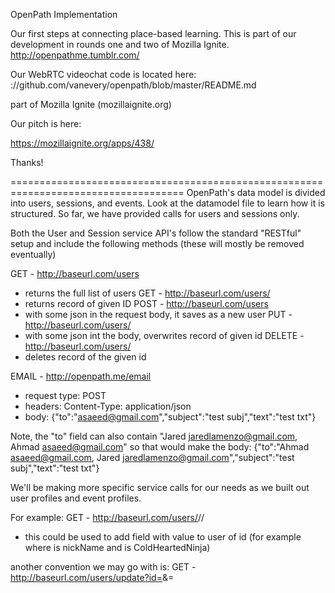 OpenPath Implementation


Our first steps at connecting place-based learning. 
This is part of our development in rounds one and two of Mozilla Ignite.
http://openpathme.tumblr.com/

Our WebRTC videochat code is located here: 
://github.com/vanevery/openpath/blob/master/README.md

part of Mozilla Ignite (mozillaignite.org)

Our pitch is here:

https://mozillaignite.org/apps/438/

Thanks!

====================================================================================
OpenPath's data model is divided into users, sessions, and events.
Look at the datamodel file to learn how it is structured.
So far, we have provided calls for users and sessions only.

Both the User and Session service API's follow the standard "RESTful" setup and include the following methods 
(these will mostly be removed eventually)

GET   - http://baseurl.com/users 
  - returns the full list of users
GET   - http://baseurl.com/users/<id> 
  - returns record of given ID
POST - http://baseurl.com/users 
  - with some json in the request body, it saves as a new user
PUT   - http://baseurl.com/users/<id> 
  - with some json int the body, overwrites record of given id 
DELETE - http://baseurl.com/users/<id> 
  - deletes record of the given id

EMAIL - http://openpath.me/email
  - request type:   POST
  - headers: Content-Type: application/json
  - body: {"to":"asaeed@gmail.com","subject":"test subj","text":"test txt"}

Note, the "to" field can also contain "Jared <jaredlamenzo@gmail.com>, Ahmad <asaeed@gmail.com>"
so that would make the body:
{"to":"Ahmad <asaeed@gmail.com>, Jared <jaredlamenzo@gmail.com>","subject":"test subj","text":"test txt"}

We'll be making more specific service calls for our needs as we built out user profiles and event profiles.  

For example:
GET  - http://baseurl.com/users/<id>/<key>/<value> 
  - this could be used to add field <key> with value <value> to user of id <id>
    (for example where <key> is nickName and <value> is ColdHeartedNinja)

another convention we may go with is:
GET  - http://baseurl.com/users/update?id=<id>&<key>=<value>
